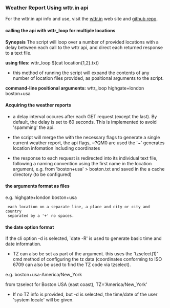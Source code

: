 ### Weather Report Using wttr.in api


For the wttr.in api info and use, visit the [wttr.in](http://wttr.in/) web site and [github repo](http://github.com/chubin/wttr.in).


#### calling the api with wttr_loop for multiple locations

__Synopsis__
The script will loop over a number of provided locations with a delay
between each call to the wttr api, and direct each returned response to a text file.


__using files:__
wttr_loop $(cat location{1,2}.txt)
- this method of running the script will expand the contents of any
  number of location files provided, as positional arguments to the script.

__command-line positional arguments:__
wttr_loop highgate+london boston+usa


#### Acquiring the weather reports

- a delay interval occures after each GET request (except the last).
  By default, the delay is set to 60 seconds.
  This is implemented to avoid 'spamming' the api.

- the script will merge the <location> with the necessary flags to
  generate a single current weather report,
  the api flags, ~<location>?QM0 are used
  the '~' generates location infomation including coordinates

- the response to each request is redirected into its individual
  text file, following a naming convention using the first name in
  the location argument,
  e.g. from 'boston+usa' > boston.txt
  and saved in the a cache directory (to be configured)


#### the arguments format as files

e.g. highgate+london
     boston+usa

     each location on a separate line, a place and city or city and country
     separated by a '+' no spaces.


#### the date option format <NOT YET IMPLEMENTED>

If the cli option -d is selected, `date -R' is used to generate basic time and
date information.

- TZ can also be set as part of the argument. this uses the 'tzselect(1)' cmd
  method of configuring the tz data
  (coordinates conforming to ISO 6709 can also be used to find the TZ code via
  tzselect).

e.g. boston+usa-America/New_York

  from tzselect for Boston USA (east coast), TZ='America/New_York'

- If no TZ info is provided, but -d is selected, the time/date of the user
  'system locale' will be given.



